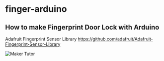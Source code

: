 # finger-arduino
<h2>How to make Fingerprint Door Lock with Arduino</h2>

Adafruit Fingerprint Sensor Library
https://github.com/adafruit/Adafruit-Fingerprint-Sensor-Library

![Maker Tutor](https://1.bp.blogspot.com/-oGCehYraZBc/XPDz20xeJzI/AAAAAAABQSE/t5DI98qohqgVE7IdeXxDHsafb8JMEUENgCLcBGAs/s320/finger-1.png)
